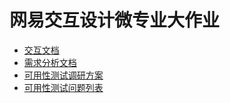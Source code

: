 # 网易交互设计微专业大作业

- [交互文档](https://peterwang1996.github.io/UXWork/sum/)
- [需求分析文档](/sum/需求分析文档.pdf)
- [可用性测试调研方案](/sum/可用性测试-调研方案.pdf)
- [可用性测试问题列表](/sum/可用性测试-问题列表.pdf)
